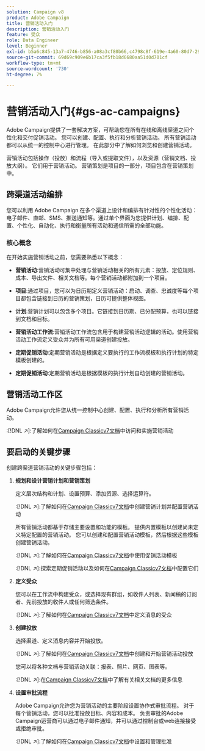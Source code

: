 ```yaml
---
solution: Campaign v8
product: Adobe Campaign
title: 营销活动入门
description: 营销活动入门
feature: 受众
role: Data Engineer
level: Beginner
exl-id: b5a6c845-13a7-4746-b856-a08a3cf80b66,c4798c8f-619e-4a60-80d7-29b9e4c61168
source-git-commit: 69d69c909e6b17ca3f5fb18d6680aa51d0d701cf
workflow-type: tm+mt
source-wordcount: '730'
ht-degree: 7%

---
```


# 营销活动入门{#gs-ac-campaigns}

Adobe Campaign提供了一套解决方案，可帮助您在所有在线和离线渠道之间个性化和交付促销活动。 您可以创建、配置、执行和分析营销活动。 所有营销活动都可以从统一的控制中心进行管理。 在此部分中了解如何浏览和创建营销活动。

营销活动包括操作（投放）和流程（导入或提取文件），以及资源（营销文档、投放大纲）。 它们用于营销活动。 营销策划是项目的一部分，项目包含在营销策划中。

## 跨渠道活动编排

您可以利用 Adobe Campaign 在多个渠道上设计和编排有针对性的个性化活动：电子邮件、直邮、SMS、推送通知等。通过单个界面为您提供计划、编排、配置、个性化、自动化、执行和衡量所有活动和通信所需的全部功能。

### 核心概念

在开始实施营销活动之前，您需要熟悉以下概念：

* **营销活动**:营销活动可集中处理与营销活动相关的所有元素：投放、定位规则、成本、导出文件、相关文档等。每个营销活动都附加到一个项目。

* **项目**:通过项目，您可以为日历期定义营销活动：启动、调查、忠诚度等每个项目都包含链接到日历的营销策划，日历可提供整体视图。

* **计划**:营销计划可以包含多个项目。它链接到日历期、已分配预算，也可以链接到文档和目标。

* **营销活动工作流**:营销活动工作流包含用于构建营销活动逻辑的活动。使用营销活动工作流定义受众并为所有可用渠道创建投放。

* **定期促销活动**:定期营销活动是根据定义要执行的工作流模板和执行计划的特定模板创建的。

* **定期促销活动**:定期营销活动是根据模板的执行计划自动创建的营销活动。

## 营销活动工作区

Adobe Campaign允许您从统一控制中心创建、配置、执行和分析所有营销活动。

:[!DNL :arrow_upper_right:]:了解如何在[Campaign Classicv7文档](https://experienceleague.adobe.com/docs/campaign-classic/using/orchestrating-campaigns/about-marketing-campaigns/accessing-marketing-campaigns.html?lang=en#orchestrating-campaigns)中访问和实施营销活动


## 要启动的关键步骤

创建跨渠道营销活动的关键步骤包括：

1. **规划和设计营销计划和营销策划**

   定义层次结构和计划、设置预算、添加资源、选择运算符。

   :[!DNL :arrow_upper_right:]:了解如何在[Campaign Classicv7文档](https://experienceleague.adobe.com/docs/campaign-classic/using/orchestrating-campaigns/orchestrate-campaigns/setting-up-marketing-campaigns.html?lang=en#creating-plan-and-program-hierarchy)中创建营销计划并配置营销活动

   所有营销活动都基于存储主要设置和功能的模板。 提供内置模板以创建尚未定义特定配置的营销活动。 您可以创建和配置营销活动模板，然后根据这些模板创建营销活动。

   :[!DNL :arrow_upper_right:]:了解如何在[Campaign Classicv7文档](https://experienceleague.adobe.com/docs/campaign-classic/using/orchestrating-campaigns/orchestrate-campaigns/marketing-campaign-templates.html?lang=en#orchestrating-campaigns)中使用促销活动模板

   :[!DNL :arrow_upper_right:]:探索定期促销活动以及如何在[Campaign Classicv7文档](https://experienceleague.adobe.com/docs/campaign-classic/using/orchestrating-campaigns/orchestrate-campaigns/setting-up-marketing-campaigns.html?lang=en#recurring-and-periodic-campaigns)中配置它们

1. **定义受众**

   您可以在工作流中构建受众，或选择现有群组，如收件人列表、新闻稿的订阅者、先前投放的收件人或任何筛选条件。

   :[!DNL :arrow_upper_right:]:了解如何在[Campaign Classicv7文档](https://experienceleague.adobe.com/docs/campaign-classic/using/orchestrating-campaigns/orchestrate-campaigns/marketing-campaign-target.html?lang=en#orchestrating-campaigns)中定义消息的受众

1. **创建投放**

   选择渠道、定义消息内容并开始投放。

   :[!DNL :arrow_upper_right:]:了解如何在[Campaign Classicv7文档](https://experienceleague.adobe.com/docs/campaign-classic/using/orchestrating-campaigns/orchestrate-campaigns/marketing-campaign-deliveries.html?lang=en#creating-deliveries)中创建和开始营销活动投放

   您可以将各种文档与营销活动关联：报表、照片、网页、图表等。

   :[!DNL :arrow_upper_right:]:在[Campaign Classicv7文档](https://experienceleague.adobe.com/docs/campaign-classic/using/orchestrating-campaigns/orchestrate-campaigns/marketing-campaign-assets.html?lang=en#adding-documents)中了解有关相关文档的更多信息

1. **设置审批流程**

   Adobe Campaign允许您为营销活动的主要阶段设置协作式审批流程。 对于每个营销活动，您可以批准投放目标、内容和成本。 负责审批的Adobe Campaign运营商可以通过电子邮件通知，并可以通过控制台或web连接接受或拒绝审批。

   :[!DNL :arrow_upper_right:]:了解如何在[Campaign Classicv7文档](https://experienceleague.adobe.com/docs/campaign-classic/using/orchestrating-campaigns/orchestrate-campaigns/marketing-campaign-approval.html?lang=en#orchestrating-campaigns)中设置和管理批准

